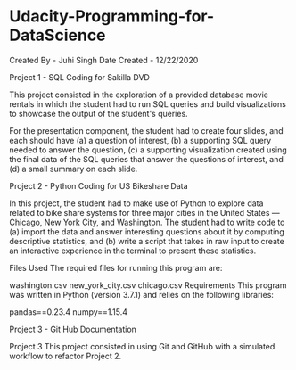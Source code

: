 # Udacity-Programming-for-DataScience

Created By - Juhi Singh
Date Created - 12/22/2020

Project 1 - SQL Coding for Sakilla DVD

This project consisted in the exploration of a provided database movie rentals in which the student had to run SQL queries and build visualizations to showcase the output of the student's queries.

For the presentation component, the student had to create four slides, and each should have (a) a question of interest, (b) a supporting SQL query needed to answer the question, (c) a supporting visualization created using the final data of the SQL queries that answer the questions of interest, and (d) a small summary on each slide.


Project 2 - Python Coding for US Bikeshare Data

In this project, the student had to make use of Python to explore data related to bike share systems for three major cities in the United States — Chicago, New York City, and Washington. The student had to write code to (a) import the data and answer interesting questions about it by computing descriptive statistics, and (b) write a script that takes in raw input to create an interactive experience in the terminal to present these statistics.


Files Used
The required files for running this program are:

washington.csv
new_york_city.csv
chicago.csv
Requirements
This program was written in Python (version 3.7.1) and relies on the following libraries:

pandas==0.23.4
numpy==1.15.4


Project 3 - Git Hub Documentation 


Project 3
This project consisted in using Git and GitHub with a simulated workflow to refactor Project 2.


